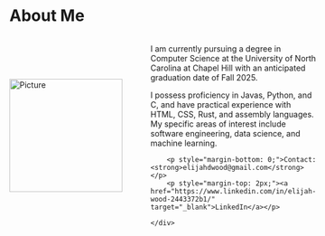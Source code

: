 # About Me

<div style="display: flex; align-items: center;">
    <img src="https://elijahwood2003.github.io/portfolio/images/me.png" alt="Picture" style="width: 200px; margin-right: 50px;">
    <div>
        <p>I am currently pursuing a degree in Computer Science at the University of North Carolina at Chapel Hill with an anticipated graduation date of Fall 2025.</p> 
        <p>I possess proficiency in Javas, Python, and C, and have practical experience with HTML, CSS, Rust, and assembly languages. My specific areas of interest include software engineering, data science, and machine learning.</p>

        <p style="margin-bottom: 0;">Contact: <strong>elijahdwood@gmail.com</strong></p>
        <p style="margin-top: 2px;"><a href="https://www.linkedin.com/in/elijah-wood-2443372b1/" target="_blank">LinkedIn</a></p>

    </div>
</div>